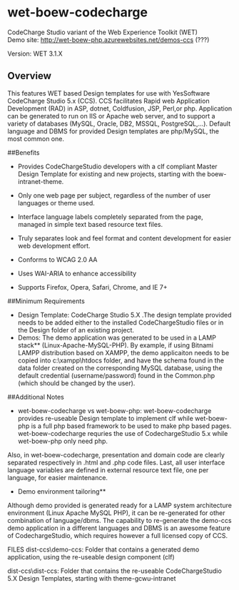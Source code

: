 wet-boew-codecharge
===================

CodeCharge Studio variant of the Web Experience Toolkit (WET)
<br />
Demo site: http://wet-boew-php.azurewebsites.net/demos-ccs (???)

Version: WET 3.1.X

## Overview

This features WET based Design templates for use with YesSoftware CodeCharge Studio 5.x (CCS).
CCS facilitates Rapid web Application Development (RAD) in ASP, dotnet, Coldfusion, JSP, Perl,or php.
Application can be generated to run on IIS or Apache web server, and to support a variety of databases (MySQL, Oracle, DB2, MSSQL, PostgreSQL,...). Default language and DBMS for provided Design templates are php/MySQL, the most common one.

##Benefits

* Provides CodeChargeStudio developers with a clf compliant Master Design Template for existing and new projects, starting with the boew-intranet-theme. 
* Only one web page per subject, regardless of the number of user languages or theme used.
* Interface language labels completely separated from the page, managed in simple text based resource text files.
* Truly separates look and feel format and content development for easier web development effort.

* Conforms to WCAG 2.0 AA
* Uses WAI-ARIA to enhance accessibility
* Supports Firefox, Opera, Safari, Chrome, and IE 7+ 

##Minimum Requirements

* Design Template: CodeCharge Studio 5.X .The design template provided needs to be added either to the installed CodeChargeStudio files or in the Design folder of an existing project.
* Demos: The demo application was generated to be used in a LAMP stack** (Linux-Apache-MySQL-PHP). By example, if using Bitnami LAMPP distribution based on XAMPP, the demo applicaiton needs to be copied into c:\xampp\htdocs folder, and have the schema found in the data folder created on the corresponding MySQL database, using the default credential (username/password) found in the Common.php (which should be changed by the user).

##Additional Notes

* wet-boew-codecharge vs wet-boew-php:
wet-boew-codecharge provides re-useable Design template to implement clf while wet-boew-php is a full php based framework to be used to make php based pages. wet-boew-codecharge requries the use of CodechargeStudio 5.x while wet-boew-php only need php.

Also, in wet-boew-codecharge, presentation and domain code are clearly separated respectively in .html and .php code files.
Last, all user interface language variables are defined in external resource text file, one per language, for easier maintenance.

* Demo environment tailoring**

Although demo provided is generated ready for a LAMP system architecture environment (Linux Apache MySQL PHP), it can be re-generated for other combination of language/dbms. The capability to re-generate the demo-ccs demo application in a different languages and DBMS is an awesome feature of CodechargeStudio, which requires however a full licensed copy of CCS.

FILES
dist-ccs\demo-ccs:	Folder that contains a generated demo application, using the re-useable design component (clf)

dist-ccs\dist-ccs:	Folder that contains the re-useable CodeChargeStudio 5.X Design Templates, 
						starting with theme-gcwu-intranet


